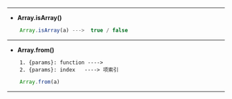 * * * * * * * * * * * * * * * * * ** * * * * * * * * * * * * * * * * * 
+ **Array.isArray()**
```javascript
    Array.isArray(a) --->  true / false
```
* * * * * * * * * * * * * * * * * * * * * * * * * * * * * * * * * * * * 
+ **Array.from()**
```
    1. {params}: function ---->
    2. {params}: index   ----> 项索引
```
```javascript
    Array.from(a) 
```
* * * * * * * * * * * * * * * * * * * * * * * * * * * * * * * * * * * * 
